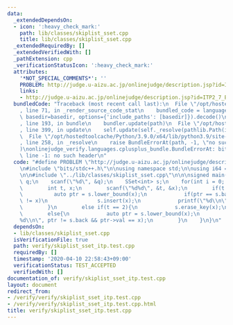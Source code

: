 ```yaml
---
data:
  _extendedDependsOn:
  - icon: ':heavy_check_mark:'
    path: lib/classes/skiplist_sset.cpp
    title: lib/classes/skiplist_sset.cpp
  _extendedRequiredBy: []
  _extendedVerifiedWith: []
  _pathExtension: cpp
  _verificationStatusIcon: ':heavy_check_mark:'
  attributes:
    '*NOT_SPECIAL_COMMENTS*': ''
    PROBLEM: http://judge.u-aizu.ac.jp/onlinejudge/description.jsp?id=ITP2_7_B
    links:
    - http://judge.u-aizu.ac.jp/onlinejudge/description.jsp?id=ITP2_7_B
  bundledCode: "Traceback (most recent call last):\n  File \"/opt/hostedtoolcache/Python/3.9.0/x64/lib/python3.9/site-packages/onlinejudge_verify/documentation/build.py\"\
    , line 71, in _render_source_code_stat\n    bundled_code = language.bundle(stat.path,\
    \ basedir=basedir, options={'include_paths': [basedir]}).decode()\n  File \"/opt/hostedtoolcache/Python/3.9.0/x64/lib/python3.9/site-packages/onlinejudge_verify/languages/cplusplus.py\"\
    , line 193, in bundle\n    bundler.update(path)\n  File \"/opt/hostedtoolcache/Python/3.9.0/x64/lib/python3.9/site-packages/onlinejudge_verify/languages/cplusplus_bundle.py\"\
    , line 399, in update\n    self.update(self._resolve(pathlib.Path(included), included_from=path))\n\
    \  File \"/opt/hostedtoolcache/Python/3.9.0/x64/lib/python3.9/site-packages/onlinejudge_verify/languages/cplusplus_bundle.py\"\
    , line 258, in _resolve\n    raise BundleErrorAt(path, -1, \"no such header\"\
    )\nonlinejudge_verify.languages.cplusplus_bundle.BundleErrorAt: bits/stdc++.h:\
    \ line -1: no such header\n"
  code: "#define PROBLEM \"http://judge.u-aizu.ac.jp/onlinejudge/description.jsp?id=ITP2_7_B\"\
    \n#include \"bits/stdc++.h\"\n\nusing namespace std;\n\nusing i64 = long long;\n\
    \n\n#include \"../lib/classes/skiplist_sset.cpp\"\n\n\nsigned main(){\n    int\
    \ q;\n    scanf(\"%d\", &q);\n    SSet<int> s;\n    for(int i = 0; i < q; ++i){\n\
    \        int t, x;\n        scanf(\"%d%d\", &t, &x);\n        if(t == 0){\n  \
    \          auto ptr = s.lower_bound(x);\n            if(ptr == s.back || ptr->val\
    \ != x)\n                s.insert(x);\n            printf(\"%d\\n\", s.size());\n\
    \        }\n        else if(t == 2){\n            s.erase_key(x);\n        }\n\
    \        else{\n            auto ptr = s.lower_bound(x);\n            printf(\"\
    %d\\n\", ptr != s.back && ptr->val == x);\n        }\n    }\n}\n"
  dependsOn:
  - lib/classes/skiplist_sset.cpp
  isVerificationFile: true
  path: verify/skiplist_sset_itp.test.cpp
  requiredBy: []
  timestamp: '2020-04-10 22:58:43+09:00'
  verificationStatus: TEST_ACCEPTED
  verifiedWith: []
documentation_of: verify/skiplist_sset_itp.test.cpp
layout: document
redirect_from:
- /verify/verify/skiplist_sset_itp.test.cpp
- /verify/verify/skiplist_sset_itp.test.cpp.html
title: verify/skiplist_sset_itp.test.cpp
---
```

